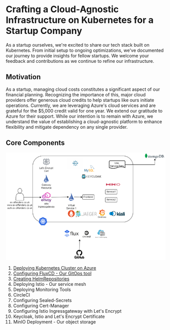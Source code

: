 # Crafting a Cloud-Agnostic Infrastructure on Kubernetes for a Startup Company

As a startup ourselves, we're excited to share our tech stack built on Kubernetes. From initial setup to ongoing optimizations, we've documented our journey to provide insights for fellow startups. We welcome your feedback and contributions as we continue to refine our infrastructure. 

## Motivation

As a startup, managing cloud costs constitutes a significant aspect of our financial planning. Recognizing the importance of this, major cloud providers offer generous cloud credits to help startups like ours initiate operations. Currently, we are leveraging Azure's cloud services and are grateful for the $5,000 credit valid for one year. We extend our gratitude to Azure for their support. While our intention is to remain with Azure, we understand the value of establishing a cloud-agnostic platform to enhance flexibility and mitigate dependency on any single provider.

## Core Components
![Alt text](images/ex-offenders-platform.png?raw=true "Title")

1. [Deploying Kubernetes Cluster on Azure](kubernetes) 
2. [Configuring FluxCD - Our GitOps tool](docs/fluxcd.md)
3. [Creating HelmRepositories](docs/helmrepositories.md)
4. Deploying Istio - Our service mesh
5. Deploying Monitoring Tools
6. CircleCI
7. Configuring Sealed-Secrets
8. Configuring Cert-Manager
9. Configuring Istio Ingressgateway with Let's Encrypt
10. Keycloak, Istio and Let's Encrypt Certificate
11. MinIO Deployment - Our object storage

